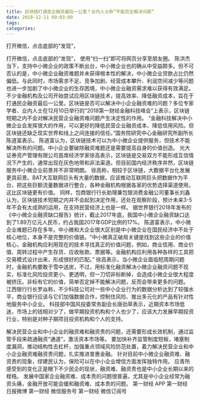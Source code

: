 ```yaml
---
title: 区块链打通民企融资最后一公里？业内人士称“不能完全解决问题”
date: 2018-12-11 09:03:09
tags: 
categories: 
---
```

打开微信，点击底部的“发现”，
<!-- more -->
打开微信，点击底部的“发现”，
使用“扫一扫”即可将网页分享至朋友圈。
陈洪杰
当下，支持中小微企业的政策不断出台，中小微企业也的确从中受益颇多。但不可否认的是，中小微企业融资难题并未获得根本性的解决，中小微企业贷款占比仍然偏低。与此同时，市场需求不足、竞争加剧、经营成本攀升、利润空间减少等问题也进一步加剧了中小微企业的生存困境，中小微企业融资需求难以获得有效满足。
不少金融机构及公司开始尝试应用区块链技术，提高效率、降低融资成本，旨在于打通民企融资最后一公里。区块链是否可以解决中小企业融资难的问题？多位专家学者、业内人士在12月10日举行的“2018第一财经金融科技峰会”上表示，区块链短期之内不会对解决民营企业融资难问题产生决定性的作用。
“金融科技解决中小微企业会发挥很大的作用，可以更好的降低民营企业融资成本、降低信用风险。但区块链还缺乏现实世界和线上之间连接的信任。”国务院研究中心金融研究所副所长陈道富表示。
陈道富认为，区块链技术可以为中小微企业提供服务，但技术不能解决所有的问题。中小企业要破除融资难题还是需要提高自身的价值创造。
光大证券资产管理有限公司首席经济学家徐高表示，区块链是交易双方不能形成互信情况下产生的，通常出现在灰色地带和非法渠道。但目前国内经济秩序井然，区块链服务中小微企业前景并不非常明朗。
徐高称，相较于区块链，大数据平台化发展更具前景。BAT大互联网巨头有大量的数据，应该推动互联网巨头把数据作为平台，把这些巨额流量数据进行整合，各种金融机构根据各家的优势选择渠道使用，这比区块链更有价值。
同样，包商银行行长助理兼包银消费金融公司董事长刘鑫认为，区块链技术短期之内并不会起到决定作用，还处在观察阶段，预计未来3-5年不会有太成熟的运用，在支持民营经济上也是一样。
据世界银行2018年发布的《中小微企业融资缺口报告》统计，截止2017年底，我国中小微企业融资缺口达到了1.89万亿元人民币，约占我国2017年GDP比例的17%。
陈道富表示，中小微企业难题已存在多年。中小微和大企业很大区别是中小微企业在国民经济中不处于核心地位，本身不是完整的价值链。“中小微真正破局关键是找到这些企业的价值核心，金融机构应利用现在的技术寻找真正的价值问题，例如，商业信用、商业价值、周转过程中产生存货、应收账款、票据等。金融机构应利用各种各样的工具把交易模式设计出来，形成很好的匹配。”
徐高表示，当小微企业面临短周期问题时，金融机构要敢于雪中送炭，不过，用标准化融资解决小微企业融资问题不现实，标准化风险投资更小、更透明，但一刀切非标断掉，会造成小微企业很大程度被挤压。非标有它的价值，简单否定掉不能解决问题，反而会带来更多的问题。
江西银行行长罗焱称，不少科技公司对一些中小企业行为的数据分析达到了较强水平，商业银行应该与它们加强数据合作，控制住风险、推出多元化的产品有针对性地服务中小企业。
科技部中国风投委常务副会长唐劲草表示，近期资本市场低迷，市场上的钱相对少了，做早期投资机构和个人也少了，应该大力发展早期投资行业，特别是对种子期项目投资机构和个人的支持。
 
 
解决民营企业和中小企业的融资难和融资贵的问题，还需要形成长效机制，通过监管手段来疏通融资“通道”，激活资本市场等。
要加快补齐监管制度短板，堵塞制度漏洞，推动结构性去杠杆，加强重点领域风险防范处置，着力解决民营企业和中小企业融资难融资贵问题，扎实推进普惠金融。
针对目前中小微企业融资难、融资贵的现象，缪建民认为，保险可以在中小企业增信方面发挥独特作用。
应青所感受到的变化正是眼下不少民企的现状，融资难、融资贵也是中小企业长期以来的桎梏。
发展中国家企业融资难、成本贵的问题很普遍，尤其是中小企业经常为融资头痛，金融开放可能会缓和融资难、成本贵的问题。
第一财经
APP
第一财经
日报微博
第一财经
微信服务号
第一财经
微信订阅号

